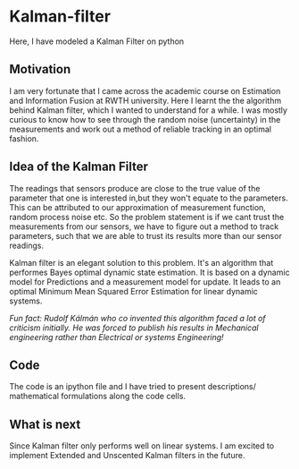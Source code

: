# Kalman-filter
Here, I have modeled a Kalman Filter on python

## Motivation
I am very fortunate that I came across the academic course on Estimation and Information Fusion at RWTH university. Here I learnt the the algorithm behind Kalman filter, which I wanted to understand for a while. I was mostly curious to know how to see through the random noise (uncertainty) in the measurements and work out a method of reliable tracking in an optimal fashion. 

## Idea of the Kalman Filter
The readings that sensors produce are close to the true value of the parameter that one is interested in,but they won't equate to the parameters.
This can be attributed to our approximation of measurement function, random process noise etc. 
So the problem statement is if we cant trust the measurements from our sensors, we have to figure out a method to track parameters, such that we are able to trust its results more than our sensor readings.

Kalman filter is an elegant solution to this problem. It's an algorithm that performes Bayes optimal dynamic state estimation. It is based on a dynamic model for Predictions and a measurement model for update. It leads to an optimal Minimum Mean Squared Error Estimation for linear dynamic systems. 

*Fun fact: Rudolf Kálmán who co invented this algorithm faced a lot of criticism initially. He was forced to publish his results in  Mechanical engineering rather than Electrical or systems Engineering!*

## Code
The code is an ipython file and I have tried to present descriptions/ mathematical formulations along the code cells. 

## What is next
Since Kalman filter only performs well on linear systems. I am excited to implement Extended and Unscented Kalman filters in the future. 
